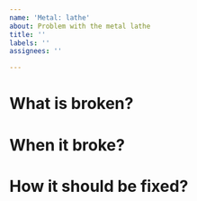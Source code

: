 ```yaml
---
name: 'Metal: lathe'
about: Problem with the metal lathe
title: ''
labels: ''
assignees: ''

---
```


# What is broken?

# When it broke?

# How it should be fixed?
